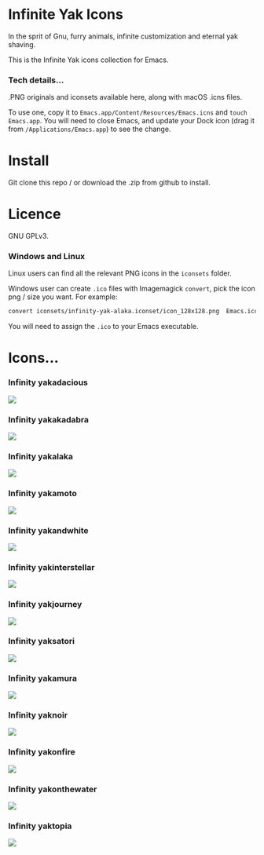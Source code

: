 # Infinite Yak Icons

In the sprit of Gnu, furry animals, infinite customization and eternal yak shaving.

This is the Infinite Yak icons collection for Emacs.

### Tech details...

.PNG originals and iconsets available here, along with macOS .icns files.

To use one, copy it to `Emacs.app/Content/Resources/Emacs.icns` and `touch
Emacs.app`. You will need to close Emacs, and update your Dock icon (drag it
from `/Applications/Emacs.app`) to see the change.

# Install

Git clone this repo / or download the .zip from github to install.

# Licence

GNU GPLv3.

### Windows and Linux

Linux users can find all the relevant PNG icons in the `iconsets` folder.

Windows user can create `.ico` files with Imagemagick `convert`, pick the icon png / size you want. For example:

``` sh
convert iconsets/infinity-yak-alaka.iconset/icon_128x128.png  Emacs.ico
```

You will need to assign the `.ico` to your Emacs executable.

# Icons...

### Infinity yakadacious

![](iconsets/infinity-yak-adacious.iconset/icon_512x512.png)

### Infinity yakakadabra

![](iconsets/infinity-yak-akadabra.iconset/icon_512x512.png)

### Infinity yakalaka

![](iconsets/infinity-yak-alaka.iconset/icon_512x512.png)

### Infinity yakamoto

![](iconsets/infinity-yak-moto.iconset/icon_512x512.png)

### Infinity yakandwhite

![](iconsets/infinity-yak-andwhite.iconset/icon_512x512.png)

### Infinity yakinterstellar

![](iconsets/infinity-yak-interstellar.iconset/icon_512x512.png)

### Infinity yakjourney

![](iconsets/infinity-yak-journey.iconset/icon_512x512.png)

### Infinity yaksatori

![](iconsets/infinity-yak-satori.iconset/icon_512x512.png)

### Infinity yakamura

![](iconsets/infinity-yak-amura.iconset/icon_512x512.png)

### Infinity yaknoir

![](iconsets/infinity-yak-noir.iconset/icon_512x512.png)

### Infinity yakonfire

![](iconsets/infinity-yak-onfire.iconset/icon_512x512.png)

### Infinity yakonthewater

![](iconsets/infinity-yak-onthewater.iconset/icon_512x512.png)

### Infinity yaktopia

![](iconsets/infinity-yak-topia.iconset/icon_512x512.png)


